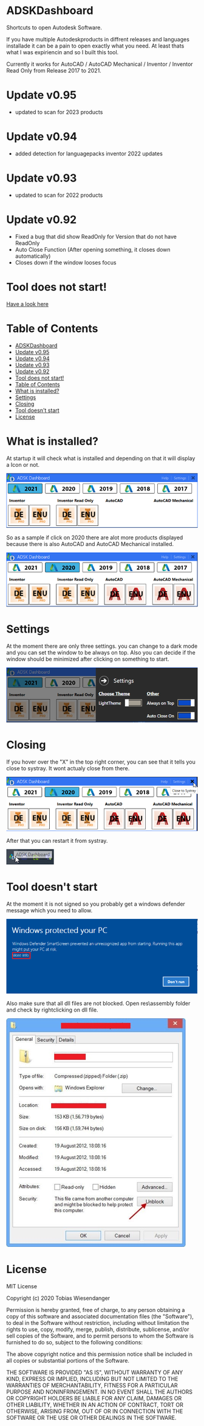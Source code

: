# ADSKDashboard

Shortcuts to open Autodesk Software.

If you have multiple Autodeskproducts in diffrent releases and languages installade it can be a pain to open exactly what you need. At least thats what I was expiriencin and so I built this tool.

Currently it works for AutoCAD / AutoCAD Mechanical / Inventor / Inventor Read Only from Release 2017 to 2021.
# Update v0.95
- updated to scan for 2023 products
# Update v0.94
- added detection for languagepacks inventor 2022 updates
# Update v0.93
- updated to scan for 2022 products
# Update v0.92
- Fixed a bug that did show ReadOnly for Version that do not have ReadOnly
- Auto Close Function (After opening something, it closes down automatically)
- Closes down if the window looses focus
# Tool does not start!

[Have a look here](https://github.com/TWiesendanger/ADSKDashboardPS#tool-doesnt-start)

# Table of Contents

- [ADSKDashboard](#adskdashboard)
- [Update v0.95](#update-v095)
- [Update v0.94](#update-v094)
- [Update v0.93](#update-v093)
- [Update v0.92](#update-v092)
- [Tool does not start!](#tool-does-not-start)
- [Table of Contents](#table-of-contents)
- [What is installed?](#what-is-installed)
- [Settings](#settings)
- [Closing](#closing)
- [Tool doesn't start](#tool-doesnt-start)
- [License](#license)

# What is installed?

At startup it will check what is installed and depending on that it will display a Icon or not.

![](/docs/adskd_interface1.png)

So as a sample if click on 2020 there are alot more products displayed because there is also AutoCAD and AutoCAD Mechanical installed.

![](/docs/adskd_interface2.png)

# Settings

At the moment there are only three settings. you can change to a dark mode and you can set the window to be always on top.
Also you can decide if the window should be minimized after clicking on something to start.

![](/docs/adskd_settings.png)

# Closing

If you hover over the "X" in the top right corner, you can see that it tells you close to systray. It wont actualy close from there.

![](/docs/adskd_closetosystray.png)

After that you can restart it from systray.

![](/docs/adskd_systrayicon.png)

# Tool doesn't start

At the moment it is not signed so you probably get a windows defender message which you need to allow.

![](/docs/adskd_smartscreen.png)

Also make sure that all dll files are not blocked. Open res\assembly folder and check by rightclicking on dll file.

![](/docs/adskd_blocked.jpg)

# License

MIT License

Copyright (c) 2020 Tobias Wiesendanger

Permission is hereby granted, free of charge, to any person obtaining a copy of this software and associated documentation files (the "Software"), to deal in the Software without restriction, including without limitation the rights to use, copy, modify, merge, publish, distribute, sublicense, and/or sell copies of the Software, and to permit persons to whom the Software is furnished to do so, subject to the following conditions:

The above copyright notice and this permission notice shall be included in all copies or substantial portions of the Software.

THE SOFTWARE IS PROVIDED "AS IS", WITHOUT WARRANTY OF ANY KIND, EXPRESS OR IMPLIED, INCLUDING BUT NOT LIMITED TO THE WARRANTIES OF MERCHANTABILITY, FITNESS FOR A PARTICULAR PURPOSE AND NONINFRINGEMENT. IN NO EVENT SHALL THE AUTHORS OR COPYRIGHT HOLDERS BE LIABLE FOR ANY CLAIM, DAMAGES OR OTHER LIABILITY, WHETHER IN AN ACTION OF CONTRACT, TORT OR OTHERWISE, ARISING FROM, OUT OF OR IN CONNECTION WITH THE SOFTWARE OR THE USE OR OTHER DEALINGS IN THE SOFTWARE.
